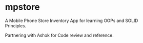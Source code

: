 # mpstore
A Mobile Phone Store Inventory App for learning OOPs and SOLID Principles.

Partnering with Ashok for Code review and reference.
